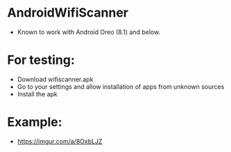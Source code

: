# AndroidWifiScanner
- Known to work with Android Oreo (8.1) and below.

# For testing:
- Download wifiscanner.apk
- Go to your settings and allow installation of apps from unknown sources
- Install the apk

# Example:
 - https://imgur.com/a/8OxbLJZ
